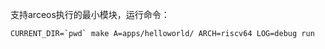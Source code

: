 支持arceos执行的最小模块，运行命令：

```shell
CURRENT_DIR=`pwd` make A=apps/helloworld/ ARCH=riscv64 LOG=debug run 
```

